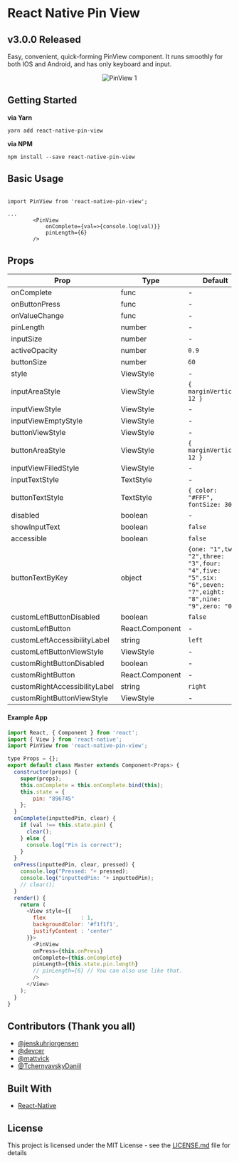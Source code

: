 # React Native Pin View

## v3.0.0 Released

Easy, convenient, quick-forming PinView component. It runs smoothly for both IOS and Android, and has only keyboard and input.

<p align='center'><img src='https://taluttasgiran.com.tr/assets/demo-of-pinview.gif' alt='PinView 1'></p>

## Getting Started

**via Yarn**

```
yarn add react-native-pin-view
```

**via NPM**

```
npm install --save react-native-pin-view
```

## Basic Usage

```

import PinView from 'react-native-pin-view';

...
        <PinView
            onComplete={val=>{console.log(val)}}
            pinLength={6}
        />
```

## Props

| Prop                          | Type              | Default                                                                                                |  Required  |
| ----------------------------- | ----------------- | ------------------------------------------------------------------------------------------------------ | ---------- |
|onComplete                     |func               |-                                                                                                       | **Yes**    |
|onButtonPress                  |func               |-                                                                                                       | No         |
|onValueChange                  |func               |-                                                                                                       | No         |
|pinLength                      |number             |-                                                                                                       | **Yes**    |
|inputSize                      |number             |-                                                                                                       | No         |
|activeOpacity                  |number             |`0.9`                                                                                                   | No         |
|buttonSize                     |number             |`60`                                                                                                    | No         |
|style                          |ViewStyle          |-                                                                                                       | No         |
|inputAreaStyle                 |ViewStyle          |`{ marginVertical: 12 }`                                                                                | No         |
|inputViewStyle                 |ViewStyle          |-                                                                                                       | No         |
|inputViewEmptyStyle            |ViewStyle          |-                                                                                                       | No         |
|buttonViewStyle                |ViewStyle          |-                                                                                                       | No         |
|buttonAreaStyle                |ViewStyle          |`{ marginVertical: 12 }`                                                                                | No         |
|inputViewFilledStyle           |ViewStyle          |-                                                                                                       | No         |
|inputTextStyle                 |TextStyle          |-                                                                                                       | No         |
|buttonTextStyle                |TextStyle          |`{ color: "#FFF", fontSize: 30 }`                                                                       | No         |
|disabled                       |boolean            |-                                                                                                       | No         |
|showInputText                  |boolean            |`false`                                                                                                 | No         |
|accessible                     |boolean            |`false`                                                                                                 | No         |
|buttonTextByKey                |object             |`{one: "1",two: "2",three: "3",four: "4",five: "5",six: "6",seven: "7",eight: "8",nine: "9",zero: "0",}`| No         |
|customLeftButtonDisabled       |boolean            |`false`                                                                                                 | No         |
|customLeftButton               |React.Component    |-                                                                                                       | No         |
|customLeftAccessibilityLabel   |string             |`left`                                                                                                  | No         |
|customLeftButtonViewStyle      |ViewStyle          |-                                                                                                       | No         |
|customRightButtonDisabled      |boolean            |-                                                                                                       | No         |
|customRightButton              |React.Component    |-                                                                                                       | No         |
|customRightAccessibilityLabel  |string             |`right`                                                                                                 | No         |
|customRightButtonViewStyle     |ViewStyle          |-                                                                                                       | No         |

#### Example App

```javascript
import React, { Component } from 'react';
import { View } from 'react-native';
import PinView from 'react-native-pin-view';

type Props = {};
export default class Master extends Component<Props> {
  constructor(props) {
    super(props);
    this.onComplete = this.onComplete.bind(this);
    this.state = {
        pin: "896745"
    };
  }
  onComplete(inputtedPin, clear) {
    if (val !== this.state.pin) {
      clear();
    } else {
      console.log("Pin is correct");
    }
  }
  onPress(inputtedPin, clear, pressed) {
    console.log("Pressed: "+ pressed);
    console.log("inputtedPin: "+ inputtedPin);
    // clear();
  }
  render() {
    return (
      <View style={{
        flex           : 1,
        backgroundColor: '#f1f1f1',
        justifyContent : 'center'
      }}>
        <PinView
        onPress={this.onPress}
        onComplete={this.onComplete}
        pinLength={this.state.pin.length}
        // pinLength={6} // You can also use like that.
        />
      </View>
    );
  }
}
```

## Contributors (Thank you all)

- [@jenskuhrjorgensen](https://github.com/jenskuhrjorgensen)
- [@devcer](https://github.com/devcer)
- [@mattvick](https://github.com/mattvick)
- [@TchernyavskyDaniil](https://github.com/TchernyavskyDaniil)

## Built With

* [React-Native](https://facebook.github.io/react-native/)

## License

This project is licensed under the MIT License - see the [LICENSE.md](LICENSE.md) file for details
